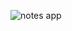 ![notes app](https://user-images.githubusercontent.com/82295321/177005841-75002001-6c42-42c7-949d-6b312464eb33.jpg)
